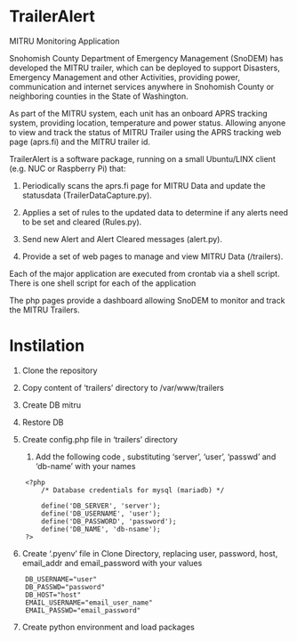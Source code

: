TrailerAlert
============

MITRU Monitoring Application

Snohomish County Department of Emergency Management (SnoDEM) has developed the
MITRU trailer, which can be deployed to support Disasters, Emergency Management
and other Activities, providing power, communication and internet services
anywhere in Snohomish County or neighboring counties in the State of Washington.

As part of the MITRU system, each unit has an onboard APRS tracking system,
providing location, temperature and power status. Allowing anyone to view and
track the status of MITRU Trailer using the APRS tracking web page (aprs.fi) and
the MITRU trailer id.

TrailerAlert is a software package, running on a small Ubuntu/LINX client (e.g.
NUC or Raspberry Pi) that:

1.  Periodically scans the aprs.fi page for MITRU Data and update the statusdata
    (TrailerDataCapture.py).

2.  Applies a set of rules to the updated data to determine if any alerts need
    to be set and cleared (Rules.py).

3.  Send new Alert and Alert Cleared messages (alert.py).

4.  Provide a set of web pages to manage and view MITRU Data (/trailers).

Each of the major application are executed from crontab via a shell script.
There is one shell script for each of the application

The php pages provide a dashboard allowing SnoDEM to monitor and track the MITRU
Trailers.

Instilation
===========

1.  Clone the repository

2.  Copy content of ‘trailers’ directory to /var/www/trailers

3.  Create DB mitru

4.  Restore DB

5.  Create config.php file in ‘trailers’ directory

    1. Add the following code , substituting ‘server’, ‘user’, ‘passwd’ and
        ‘db-name’ with your names
~~~
    <?php
        /* Database credentials for mysql (mariadb) */

        define('DB_SERVER', 'server');
        define('DB_USERNAME', 'user');
        define('DB_PASSWORD', 'password');
        define('DB_NAME', 'db-nsame');
    ?>
~~~

6. Create ‘.pyenv’ file in Clone Directory, replacing user, password, host, email_addr and email_password with your values


~~~
    DB_USERNAME="user"
    DB_PASSWD="password"
    DB_HOST="host"
    EMAIL_USERNAME="email_user_name"
    EMAIL_PASSWD="email_password"
~~~

7. Create python environment and load packages
